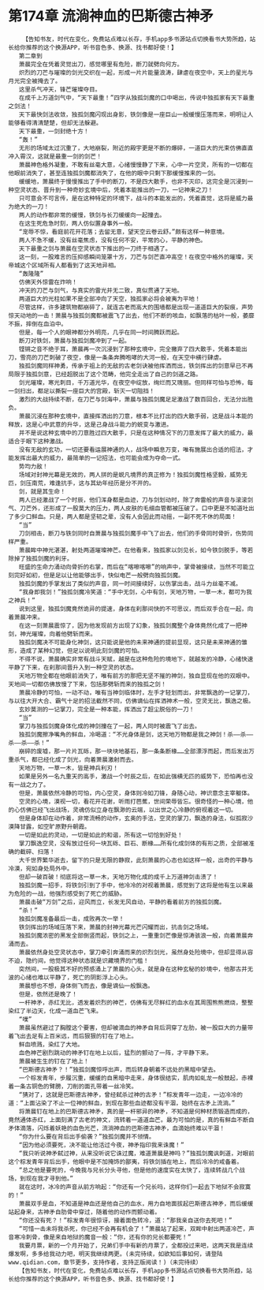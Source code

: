 # 第174章 流淌神血的巴斯德古神矛
        【告知书友，时代在变化，免费站点难以长存，手机app多书源站点切换看书大势所趋，站长给你推荐的这个换源APP，听书音色多、换源、找书都好使！】
       第二章到
       萧晨完全在凭着灵觉出刀，感觉哪里有危险，断刀就劈向何方。
       炽烈的刀芒与璀璨的剑光交织在一起，形成一片片能量浪涛，肆虐在夜空中，天上的星光与月光完全被掩去了。
       这里杀气冲天，锋芒璀璨夺目。
       在成千上万道剑气中，“天下最重！”四字从独孤剑魔的口中喝出，传说中独孤家有天下最重之剑法！
       天下最快剑法收敛，独孤剑魔闪现出身影，铁剑像是一座巨山一般缓慢压落而来，明明让人能够看得清清楚楚，但却无法躲避。
       天下最重，一剑封绝十方！
       “轰！”
       无形的场域太过沉重了，大地崩裂，附近的殿宇更是不断的爆碎，一道巨大的光束仿佛直直冲入霄汉，这就是最重一剑的剑芒！
       萧晨神色格外凝重，不敢有丝毫大意，心绪慢慢静了下来，心中一片空灵，所有的一切都在他眼前消失了，甚至连独孤剑魔都消失了，在他的眼中只剩下那缓慢推来的一剑。
       缓缓地，萧晨终于慢慢推出了手中的断刀，不是四大散手，也非不灭印，这完全是沉浸到一种空灵状态、晋升到一种奇妙玄境中后，凭着本能推出的一刀，一记神来之刀！
       只可意会不可言传，是在这种特定的环境下，战斗的本能发出的，凭着直觉，这将是威力最为绝大的一刀！
       两人的动作都非常的缓慢，铁剑与长刀缓缓向一起撞去。
       在这生死危急时刻，两人仿似置身事外一般。
       “宠辱不惊，看庭前花开花落；去留无意，望天空云卷云舒。”颇有这样一种意境。
       两人不急不缓，没有丝毫焦虑，没有任何不安，平常的心，平静的神色。
       天下最重之剑与萧晨在空灵状态下推出的一刀终于相遇了。
       这一刻，一股难言的压抑感瞬间笼罩十方，刀芒与剑芒直冲高空！在夜空中格外的璀璨，天帝城这个区域所有人都看到了这天地异相。
       “轰隆隆”
       仿佛天外惊雷在炸响！
       冲天的刀芒与剑气，与真实的雷光并无二致，真似贯通了天地。
       两道巨大的光柱如果不是全部冲向了天空，独孤家必将会被夷为平地！
       尽管这样，许多建筑物都崩碎了，就连古老而高大的围墙都是出现一道道巨大的裂痕，声势惊天动地的一击！萧晨与独孤剑魔都被震飞了出去，他们不断的咳血，如飘落的枯叶一般，萎靡不振，摔倒在血泊中。
       但是，每一个人的眼神都分外明亮，几乎在同一时间腾跃而起。
       断刀对铁剑，萧晨与独孤剑魔冲到了一起。
       铿锵之音不绝于耳，萧晨再一次沉浸到了那种玄境中，完全撇弃了四大散手，凭着本能出刀，雪亮的刀芒刺破了夜空，像是一条条奔腾咆哮的大河一般，在天空中横行肆虐。
       独孤剑魔同样神勇，传承于祖上的无敌的古老剑诀被他挥洒而出，铁剑挥出的剑意早已不再局限于独孤剑意，已经超脱出了这个范畴，他完全走出了自己的剑道之路。
       剑光璀璨，寒光刺目，千万道光华，在夜空中绽放，绚烂而又瑰丽。但同样可怕与恐怖，每一剑扫出，都足以撕裂一座巨大的宫殿，斩灭一切阻挡！
       激烈的大战持续不断，在刀芒与剑海中，萧晨与独孤剑魔足足激战了数百回合，无法分出胜负。
       萧晨沉浸在那种玄境中，直接挥洒出的刀意，根本不比打出的四大散手弱，这是战斗本能的释放，这是心中武意的升华，这是己身战斗能力的蜕变与激进。
       并不是说这种玄境中的刀意胜过四大散手，只是在这种情况下的刀意发挥了最大的威力，最适合于眼下这种激战。
       没有无敌的玄功，一切还要看运展神通的人，战场中瞬息万变，唯有施展出合适的招法，才能发挥出最大的威力，最简单的一记招法，也可能会成为夺命一式。
       势均力敌！
       场域对封神光幕是无效的，两人拼的是蜕凡境界的真正修为！独孤剑魔性格坚毅，威势无匹，剑压南荒，难逢抗手，这与其幼年经历是分不开的。
       剑，就是其生命！
       两人已经激战了一个时辰，他们浑身都是血迹，刀与剑划动时，除了奔雷般的声音与滚滚剑气、刀芒外，还形成了一股莫大的压力，两人皮肤的毛细血管都被压破了。口中更是不知道吐出了多少口鲜血。只是，两人都是坚韧之辈，没有人会因此而动摇，一副不死不休的局面！
       “当”
       刀剑相击，断刀与铁剑同时自萧晨与独孤剑魔手中飞了出去，他们的手骨同时骨折，伤势同样严重。
       萧晨眸中神光湛湛，射处两道璀璨神芒。在他看来，独孤家以剑见长，如今铁剑脱手，等若除掉了独孤剑魔的利牙。
       旺盛的生命力涌动向骨折的右掌，而后在“喀嚓喀嚓”的响声中，掌骨被接续，当然不可能立刻完好如初，但是足以让他能够出手，快似电芒一般劈向独孤剑魔。
       独孤剑魔的手掌发出了类似的声音，同一时间接续好，以伤掌出击，战斗力丝毫不减。
       “我身即我剑！”独孤剑魔冷笑道：“手中无剑，心中有剑，天地万物，一草一木，都可为我之神兵！”
       说到这里，独孤剑魔竟然诡异的提速，身体在刹那间快的不可思议，而后双手合在一起，向着萧晨冲来。
       在这一刻萧晨震惊了，因为他发现前方出现了幻象，独孤剑魔整个身体竟然化成了一把神剑，神光璀璨，向着他劈斩而来。
       独孤剑魔决不可能身化神剑，这只能说是他的未来神通的提前显现，这只是未来神通的雏形，造成了某种幻觉，但足以说明此刻剑魔的可怕。
       不得不说，萧晨确实非常有战斗天赋，越是在这种危险的境地下，就越发的冷静，心绪快速平静了下来，在刹那间晋升入到一种空灵的状态。
       天地万物全都在他眼前消失了，唯有前方的那把无坚不摧的神剑，独自显现在他的双眼中。天地间一切都仿佛放慢了下来，包括那劈斩而来的独孤之剑！
       萧晨冷静的可怕，一动不动，唯有当神剑临体时，左手才轻划而出，非常飘逸的一记掌刀，与以往大开大合、霸气十足的招法截然不同，仿佛谪仙在挥洒神术一般，空灵无比，飘逸之极。
       玄妙莫测的一记掌刀，完全是一种本能，挥洒出了超尘脱俗的一刀！
       “当”
       掌刀与独孤剑魔身体化成的神剑撞在了一起，两人同时被震飞了出去。
       独孤剑魔擦净嘴角的鲜血，冷喝道：“不光身体是剑，这天地万物都是我之神剑！杀——杀——杀——杀——杀！”
       崩碎的废墟，那一片片瓦砾，那一块块地基石，那一条条断椽……全部漂浮而起，而后发出万重杀气，都已经化成了剑光，向着萧晨激射而去。
       天地万物，一草一木，皆是神兵利刃！
       如果是另外一名九重天的高手，激战一个时辰之后，在如此强横无匹的威势下，恐怕再也没有一战之力了。
       但是，萧晨依然冷静的可怕，内心空灵，身体则冷如刀锋，身随心动，神识意念主宰躯体。
       空灵的心境，漠视一切，看花开花谢，听雨打芭蕉，世间荣辱皆忘。很奇怪的一种心境，他的心仿佛已经飞出战场，灵魂仿似立身在飘渺的云端，以出世之心冷静的俯视着这一切。
       但是身体却在动作着，非常流畅的动作，玄奥的手法，空灵的掌刀，飘逸的身法，似孤寂沙漠降甘露，如空旷原野升朝霞。
       一切是如此的灵动，一切是如此的和谐，所有这一切恰到好处！
       掌刀飘逸空灵，没有放过任何一块瓦砾、巨石、断椽……所有化成剑体的有形之质，全部被准确的截碎、扫落！
       大千世界繁华逝去，留下的只是无限的静寂，此刻萧晨的心态也如这样一般，出奇的平静与冷漠，宛如身处局外中。
       但却一破百破！彻底将这一草一木，天地万物化成的成千上万道神剑击溃了！
       独孤剑魔一招手，将铁剑引到了手中，他冷冷的对视着萧晨，感觉到了这将是他有生以来最为危险的一战，他强烈感受到了死亡的威胁。
       萧晨击破“万剑”之后，迎风而立，长发无风自动，平静的看着前方的独孤剑魔。
       “杀！”
       独孤剑魔准备最后一击，成败再次一举！
       铁剑挥出的场域压落下来，萧晨的封神光幕光芒闪耀而出，抗击剑之场域。
       独孤剑魔浓密的黑发全部倒竖而起，铁剑之上，一重重剑芒像是惊涛骇浪一般，向着萧晨奔涌而去。
       萧晨依然身处空灵状态中，掌刀牵引奔涌而来的炽烈剑光，虽然身处险境中，但却显得从容不迫，隐约间，他觉得这种状态就是识藏境界的门槛！
       突然间，一股极其不好的预感涌上了萧晨的心头，就是身在这种玄秘的妙境中，他那古井无波的心绪也难以平静了，死亡的阴影浮上心头。
       萧晨想也不想，身体侧飞而去，像是谪仙一般飘逸。
       但是，依然还是晚了！
       一杆神矛，赤红无比，透发着炽烈的神芒，仿佛有无尽鲜红的血水在其周围熊熊燃烧，整整染红了半边天，化成一道血芒飞来。
       “噗”
       萧晨虽然避过了胸膛这个要害，但却被滴血的神矛自背后洞穿了左肋，被一股巨大的力量带着飞出去足有上百米远，而后狠狠的钉在了地上。
       鲜血喷溅，染红了大地。
       血色神芒剧烈跳动的神矛钉在地上以后，猛烈的颤动了一阵，才平静下来。
       萧晨被生生的钉在了地上！
       “巴斯德古神矛？！”独孤剑魔惊呼出声，而后转身朝着不远处的黑暗中望去。
       一个棕发青年，步履沉重，缓缓的自黑暗中走来，身体很结实，肌肉如虬龙一般鼓起，赤裸着一条古铜色的臂膀，刀削的面孔带着一丝冷笑。
       “猜对了，这就是巴斯德古神矛，曾经弑杀过神的古矛！”棕发青年一边走，一边冷冷的道：“上面沾染了不止一位神的鲜血，到现在那些血迹都没有干涸，始终在古矛上流淌。”
       将萧晨钉在地上的巴斯德古神矛，真的是一杆邪异的神矛，不知道是何种材质锻造而成的，竟然通体赤红，上面刻满了古老的神文，流转着一道道血芒。最为可怕的是，真的有鲜血不断自矛体滴落，闪烁着妖艳的血色光芒，流淌神血的巴斯德古神矛，血滴始终难以干涸！
       “你为什么要在背后出手偷袭？”独孤剑魔并不领情。
       “因为他必须要死，决不能让他活过今夜，神矛指印我来诛魔！”
       “我只听说神矛弑过神，从来没听说它诛过魔，难道萧晨是神吗？”独孤剑魔讽刺道，对眼前这个棕发青年背后出手，他眼中是不加掩饰的鄙夷，将铁剑插在地上，而后冷冷的戒备着。
       “总之他是要死的，今晚我与兄长分头寻他，但是他的速度实在太快了，连续转战几个战场，到现在我才寻到他。”
       就在这时，冰冷的声音从前方响起：“你还有一个兄长吗，这样你们一起去下地狱不会寂寞的！”
       萧晨双手是血，不知道是神血还是他自己的血水，用力自地面拔起巴斯德古神矛，而后缓缓站起身来，古神矛自肋骨中穿过，随着他的动作而颤动着。
       “你还没有死？！”棕发青年很惊讶，接着面色转冷，道：“那我亲自送你去死吧！”
       “可惜一击未将我杀死，你已经不会再有机会了！”萧晨站了起来，双眸中射出两道冷芒，声音寒冷刺骨，像是来自地狱的魔音一般：“你，还有你的兄长都要死！”
       我要月票，新的一个月开始了，兄弟们手中有新的月票了，全都投过来吧，这两天我是连续爆发啊，多多给我动力吧，明天我继续两更。(未完待续，如欲知后事如何，请登陆www.qidian.com，章节更多，支持作者，支持正版阅读！)（未完待续）
       【告知书友，时代在变化，免费站点难以长存，手机app多书源站点切换看书大势所趋，站长给你推荐的这个换源APP，听书音色多、换源、找书都好使！】